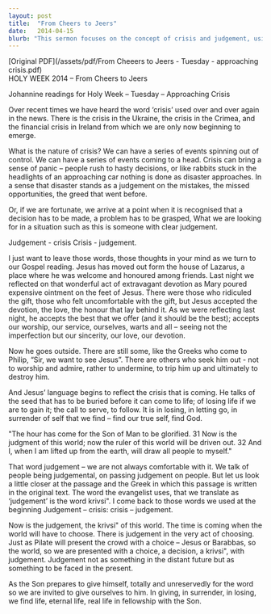 ```yaml
---
layout: post
title:  "From Cheers to Jeers"
date:   2014-04-15
blurb: "This sermon focuses on the concept of crisis and judgement, using the metaphor of a seed that must be buried before it can come to life. It emphasizes the importance of self-surrender to find our true selves and God. The sermon also highlights the impending crisis that Jesus faces and the judgement that comes with it."
---
```

[Original PDF](/assets/pdf/From Cheeers to Jeers - Tuesday - approaching crisis.pdf)    
HOLY WEEK 2014 – From Cheers to Jeers

Johannine readings for Holy Week – Tuesday – Approaching Crisis

Over recent times we have heard the word ‘crisis’ used over and over again in the news. There is the crisis in the Ukraine, the crisis in the Crimea, and the financial crisis in Ireland from which we are only now beginning to emerge.

What is the nature of crisis? We can have a series of events spinning out of control. We can have a series of events coming to a head. Crisis can bring a sense of panic – people rush to hasty decisions, or like rabbits stuck in the headlights of an approaching car nothing is done as disaster approaches. In a sense that disaster stands as a judgement on the mistakes, the missed opportunities, the greed that went before.

Or, if we are fortunate, we arrive at a point when it is recognised that a decision has to be made, a problem has to be grasped, What we are looking for in a situation such as this is someone with clear judgement.

Judgement - crisis
Crisis - judgement.

I just want to leave those words, those thoughts in your mind as we turn to our Gospel reading. Jesus has moved out form the house of Lazarus, a place where he was welcome and honoured among friends. Last night we reflected on that wonderful act of extravagant devotion as Mary poured expensive ointment on the feet of Jesus. There were those who ridiculed the gift, those who felt uncomfortable with the gift, but Jesus accepted the devotion, the love, the honour that lay behind it. As we were reflecting last night, he accepts the best that we offer (and it should be the best); accepts our worship, our service, ourselves, warts and all – seeing not the imperfection but our sincerity, our love, our devotion.

Now he goes outside. There are still some, like the Greeks who come to Philip, “Sir, we want to see Jesus”. There are others who seek him out - not to worship and admire, rather to undermine, to trip him up and ultimately to destroy him.

And Jesus’ language begins to reflect the crisis that is coming. He talks of the seed that has to be buried before it can come to life; of losing life if we are to gain it; the call to serve, to follow. It is in losing, in letting go, in surrender of self that we find – find our true self, find God.

"The hour has come for the Son of Man to be glorified.
31 Now is the judgment of this world; now the ruler of this world will be driven out. 32 And I, when I am lifted up from the earth, will draw all people to myself."

That word judgement – we are not always comfortable with it. We talk of people being judgemental, on passing judgement on people. But let us look a little closer at the passage and the Greek in which this passage is written in the original text. The word the evangelist uses, that we translate as ‘judgement’ is the word krivsi". I come back to those words we used at the beginning Judgement – crisis: crisis – judgement.

Now is the judgement, the krivsi" of this world. The time is coming when the world will have to choose. There is judgement in the very act of choosing. Just as Pilate will present the crowd with a choice – Jesus or Barabbas, so the world, so we are presented with a choice, a decision, a krivsi", with judgement. Judgement not as something in the distant future but as something to be faced in the present.

As the Son prepares to give himself, totally and unreservedly for the word so we are invited to give ourselves to him. In giving, in surrender, in losing, we find life, eternal life, real life in fellowship with the Son.
